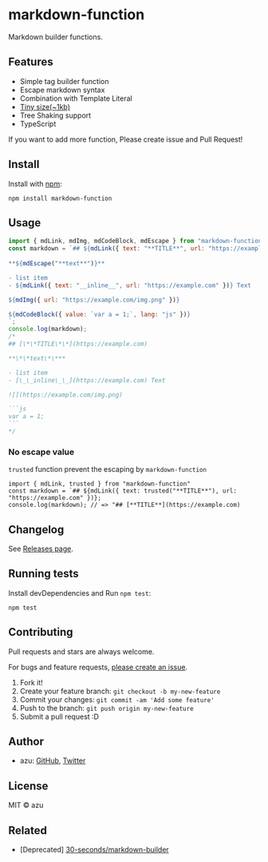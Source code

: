 # markdown-function

Markdown builder functions.

## Features

- Simple tag builder function
- Escape markdown syntax
- Combination with Template Literal
- [Tiny size(~1kb)](https://bundlephobia.com/result?p=markdown-function)
- Tree Shaking support
- TypeScript

If you want to add more function, Please create issue and Pull Request!

## Install

Install with [npm](https://www.npmjs.com/):

    npm install markdown-function

## Usage

````js
import { mdLink, mdImg, mdCodeBlock, mdEscape } from "markdown-function"
const markdown = `## ${mdLink({ text: "**TITLE**", url: "https://example.com" })}
    
**${mdEscape("**text**")}**    

- list item
- ${mdLink({ text: "__inline__", url: "https://example.com" })} Text

${mdImg({ url: "https://example.com/img.png" })}

${mdCodeBlock({ value: `var a = 1;`, lang: "js" })}
`;
console.log(markdown);
/*
## [\*\*TITLE\*\*](https://example.com)

**\*\*text\*\***

- list item
- [\_\_inline\_\_](https://example.com) Text

![](https://example.com/img.png)

```js
var a = 1;
```
*/
````

### No escape value

`trusted` function prevent the escaping by `markdown-function`

```
import { mdLink, trusted } from "markdown-function"
const markdown = `## ${mdLink({ text: trusted("**TITLE**"), url: "https://example.com" })};
console.log(markdown); // => "## [**TITLE**](https://example.com)
```


## Changelog

See [Releases page](https://github.com/azu/markdown-function/releases).

## Running tests

Install devDependencies and Run `npm test`:

    npm test

## Contributing

Pull requests and stars are always welcome.

For bugs and feature requests, [please create an issue](https://github.com/azu/markdown-function/issues).

1. Fork it!
2. Create your feature branch: `git checkout -b my-new-feature`
3. Commit your changes: `git commit -am 'Add some feature'`
4. Push to the branch: `git push origin my-new-feature`
5. Submit a pull request :D

## Author

- azu: [GitHub](https://github.com/azu), [Twitter](https://twitter.com/azu_re)

## License

MIT © azu

## Related

- [Deprecated] [30-seconds/markdown-builder](https://github.com/30-seconds/markdown-builder)
